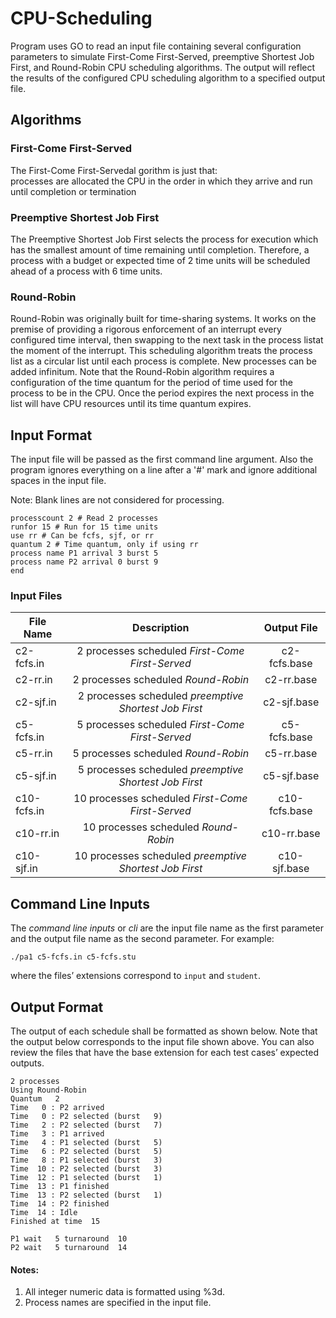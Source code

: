 # CPU-Scheduling
Program uses GO to read an input file containing several configuration parameters to simulate First-Come First-Served, preemptive Shortest Job First, and Round-Robin CPU scheduling algorithms. The output will reflect the results of the configured CPU scheduling algorithm to a specified output file.

## Algorithms    

### First-Come First-Served 
The First-Come First-Servedal gorithm is just that:  
processes are allocated the CPU in the order in which they arrive and run until completion or termination

### Preemptive Shortest Job First
The Preemptive Shortest Job First selects the process for execution which has the smallest amount of time remaining until completion.  Therefore, a process with a budget or expected time of 2 time units will be scheduled ahead of a process with 6 time units.

### Round-Robin 
Round-Robin was originally built for time-sharing systems. It works on the premise of providing a rigorous enforcement of an interrupt every configured time interval, then swapping to the next task in the process listat the moment of the interrupt.  This scheduling algorithm treats the process list as a circular list until each process is complete. New processes can be added infinitum. Note that the Round-Robin algorithm requires a configuration of the time quantum for the period of time used for the process to be in the CPU. Once the period expires the next process in the list will have CPU resources until its time quantum expires.

## Input Format
The input file will be passed as the first command line argument. Also the program ignores everything on a line after a '#' mark and ignore additional spaces in the input file.

Note: Blank lines are not considered for processing.

```
processcount 2 # Read 2 processes
runfor 15 # Run for 15 time units
use rr # Can be fcfs, sjf, or rr
quantum 2 # Time quantum, only if using rr
process name P1 arrival 3 burst 5
process name P2 arrival 0 burst 9
end
```

### Input Files
| File Name     | Description                                    | Output File |
| ------------- |:----------------------------------------------:|:------------:|
| c2-fcfs.in    | 2 processes scheduled *First-Come First-Served*|c2-fcfs.base|
| c2-rr.in      | 2 processes scheduled *Round-Robin*            |c2-rr.base  |
| c2-sjf.in     | 2 processes scheduled *preemptive Shortest Job First* |c2-sjf.base|
| c5-fcfs.in    | 5 processes scheduled *First-Come First-Served*|c5-fcfs.base|
| c5-rr.in      | 5 processes scheduled *Round-Robin*            |c5-rr.base|
| c5-sjf.in     | 5 processes scheduled *preemptive Shortest Job First* |c5-sjf.base|
| c10-fcfs.in   | 10 processes scheduled *First-Come First-Served* |c10-fcfs.base|
| c10-rr.in     | 10 processes scheduled *Round-Robin* |c10-rr.base|
| c10-sjf.in    | 10 processes scheduled *preemptive Shortest Job First* |c10-sjf.base|

## Command Line Inputs
The *command line inputs* or *cli* are the input file name as the first parameter and the output file name as the second parameter.
For example:
```
./pa1 c5-fcfs.in c5-fcfs.stu
```
where the files’ extensions correspond to `input` and `student`.

## Output Format
The output of each schedule shall be formatted as shown below. Note that the output below corresponds to the input file shown above. You can also review the files that have the base extension for each test cases’ expected outputs.

```
2 processes
Using Round-Robin
Quantum   2
Time   0 : P2 arrived
Time   0 : P2 selected (burst   9)
Time   2 : P2 selected (burst   7)
Time   3 : P1 arrived
Time   4 : P1 selected (burst   5)
Time   6 : P2 selected (burst   5)
Time   8 : P1 selected (burst   3)
Time  10 : P2 selected (burst   3)
Time  12 : P1 selected (burst   1)
Time  13 : P1 finished
Time  13 : P2 selected (burst   1)
Time  14 : P2 finished
Time  14 : Idle
Finished at time  15

P1 wait   5 turnaround  10
P2 wait   5 turnaround  14
```

#### Notes:
1. All integer numeric data is formatted using %3d.
2.  Process names are specified in the input file.
